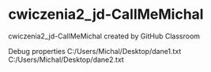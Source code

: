 # cwiczenia2_jd-CallMeMichal
cwiczenia2_jd-CallMeMichal created by GitHub Classroom

Debug properties
C:/Users/Michal/Desktop/dane1.txt
C:/Users/Michal/Desktop/dane2.txt
